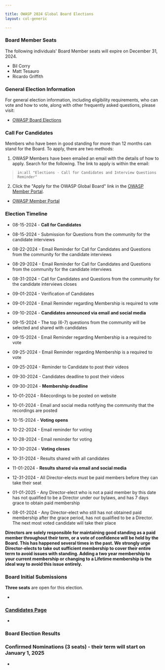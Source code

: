 ```yaml
---

title: OWASP 2024 Global Board Elections
layout: col-generic

---
```


<style>
  table th, table td, table tr {
    padding: 15 px;
    border: none;
}
</style>

### Board Member Seats

The following individuals' Board Member seats will expire on December 31, 2024.

- Bil Corry
- Matt Tesauro
- Ricardo Griffith 

### General Election Information

For general election information, including eligibility requirements, who can vote and how to vote, along with other frequently
asked questions, please visit:

- [OWASP Board Elections](/www-board/elections)

### Call For Candidates

Members who have been in good standing for more than 12 months can stand for the Board. To apply, there are two methods:

1. OWASP Members have been emailed an email with the details of how to apply. Search for the following. The link to apply is within the email:

> ```in:all "Elections - Call for Candidates and Interview Questions Reminder"```

2. Click the "Apply for the OWASP Global Board" link in the [OWASP Member Portal](https://members.owasp.org/).

- [OWASP Member Portal](https://members.owasp.org/)

### Election Timeline

- 08-15-2024 - **Call for Candidates**
- 08-15-2024 - Submission for Questions from the community for the candidate interviews
- 08-22-2024 - Email Reminder for Call for Candidates and Questions from the community for the candidate interviews
- 08-29-2024 - Email Reminder for Call for Candidates and Questions from the community for the candidate interviews
- 08-31-2024 - Call for Candidates and Questions from the community for the candidate interviews closes

- 09-01-2024 - Verification of Candidates
- 09-01-2024 - Email Reminder regarding Membership is required to vote
- 09-10-2024 - **Candidates announced via email and social media**
- 09-15-2024 - The top (6-7) questions from the community will be selected and shared with candidates
- 09-15-2024 - Email Reminder regarding Membership is a required to vote
- 09-25-2024 - Email Reminder regarding Membership is a required to vote
- 09-25-2024 - Reminder to Candidate to post their videos
- 09-30-2024 - Candidates deadline to post their videos
- 09-30-2024 - **Membership deadline**

- 10-01-2024 - R4ecordings to be posted on website
- 10-01-2024 - Email and social media notifying the community that the recordings are posted
- 10-15-2024 - **Voting opens**
- 10-22-2024 - Email reminder for voting
- 10-28-2024 - Email reminder for voting
- 10-30-2024 - **Voting closes**
- 10-31-2024 - Results shared with all candidates
- 11-01-2024 - **Results shared via email and social media**
- 12-31-2024 - All Director-elects must be paid members before they can take their seat
- 01-01-2025 - Any Director-elect who is not a paid member by this date has not qualified to be a Director under our bylaws, and has 7 days grace to obtain paid membership
- 08-01-2024 - Any Director-elect who still has not obtained paid membership after the grace period, has not qualified to be a Director. The next most voted candidate will take their place

**Directors are solely responsible for maintaining good standing as a paid member throughout their term, or a vote of confidence will be held by the Board. This has happened several times in the past. We strongly urge Director-elects to take out sufficient membership to cover their entire term to avoid issues with standing. Adding a two year membership to your current membership or changing to a Lifetime membership is the ideal way to avoid this issue entirely.**

### Board Initial Submissions

**Three seats** are open for this election.

-

### [Candidates Page](https://owasp.org/www-board-candidates/)

- 


### Board Election Results




### Confirmed Nominations (3 seats) - their term will start on January 1, 2025

- 
